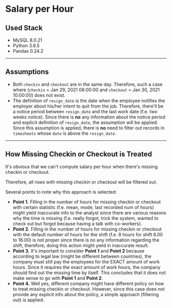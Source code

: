 # Salary per Hour

## Used Stack

- MySQL 8.0.21
- Python 3.6.5
- Pandas 0.24.2

---

## Assumptions

- Both `checkin` and `checkout` are in the same day. Therefore, such a case where (`checkin` = Jan 29, 2021 08:00:00 and `checkout` = Jan 30, 2021 10:00:00) does not exist.
- The definition of `resign_date` is the date when the employee notifies the employer about his/her intent to quit from the job. Therefore, there'll be a notice period between `resign_date` and the last work date (f.e. two weeks notice).
Since there is <b>no</b> any information about the notice period and explicit definition of `resign_date`, the assumption will be applied.
Since this assumption is applied, there is <b>no</b> need to filter out records in `timesheets` whose `date` is above the `resign_date`.

---

## How Missing Checkin or Checkout is Treated

It's obvious that we can't compute salary per hour when there's missing checkin or checkout.
	
Therefore, all rows with missing checkin or checkout will be filtered out.

Several points to note why this approach is selected:
- <b>Point 1.</b> Filling in the number of hours for missing checkin or checkout with certain statistic (f.e. mean, mode, last recorded num of hours) 
   might yield inaccurate info to the analyst since there are various reasons why the time is missing 
   (f.e. really forgot, trick the system, wanted to check out but forgot because having a talk with co-workers).
- <b>Point 2.</b> Filling in the number of hours for missing checkin or checkout with the default number of hours for the shift (f.e. 8 hours for shift 8.00 to 16.00) is not proper since there is no any information regarding the shift, therefore, doing this action might yield in inaccurate result.
- <b>Point 3.</b> It's important to consider <b>Point 1</b> and <b>Point 2</b> because according to legal law (might be different between countries), the company must still pay the employees for the EXACT amount of work hours.
  Since it requires the exact amount of work hours, the company should find out the missing time by itself.
  This concludes that it does not make sense to go with <b>Point 1</b> and <b>Point 2</b>.
- <b>Point 4.</b> Well yes, different company might have different policy on how to treat missing checkin or checkout.
  However, since this case does not provide any explicit info about the policy, a simple approach (filtering out) is applied.